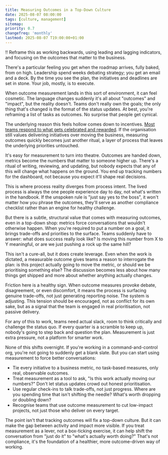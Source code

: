```yaml
---
title: Measuring Outcomes in a Top-Down Culture
date: 2025-08-07 08:00:00
tags: [culture, management]
sitemap:
priority: 0.7
changefreq: 'monthly'
lastmod: 2025-08-07 T19:00:00+01:00
---
```


!! Reframe this as working backwards, using leading and lagging indicators, and focusing on the outcomes that matter to the business.

There's a particular feeling you get when the roadmap arrives, fully baked, from on high. Leadership spend weeks debating strategy; you get an email and a deck. By the time you see the plan, the initiatives and deadlines are set in stone. Your job, mostly, is to execute.

When outcome measurement lands in this sort of environment, it can feel cosmetic. The language changes suddenly it's all about "outcomes" and "impact", but the reality doesn't. Teams don't really own the goals; the only thing that's changed is the format of the status updates. At best, you're reframing a list of tasks as outcomes. No surprise that people get cynical.

The underlying reason this feels hollow comes down to incentives. [Most teams respond to what gets celebrated and rewarded](/culture-follows-incentives). If the organisation still values delivering initiatives over moving the business, measuring outcomes quickly becomes just another ritual, a layer of process that leaves the underlying priorities untouched.

It's easy for measurement to turn into theatre. Outcomes are handed down, metrics become the numbers that matter to someone higher up. There's a ritual of writing, reviewing, and updating, but nobody expects that any of this will change what happens on the ground. You end up tracking numbers for the dashboard, not because you expect it'll shape real decisions.

This is where process reality diverges from process intent. The lived process is always the one people experience day to day, not what's written in the handbook. If the unspoken rule is "just say yes to the boss", it won't matter how you phrase the outcomes, they'll serve as another compliance checklist rather than an engine for healthy challenge.

But there is a subtle, structural value that comes with measuring outcomes, even in a top-down shop: metrics force conversations that wouldn't otherwise happen. When you're required to put a number on a goal, it brings trade-offs and priorities to the surface. Teams suddenly have to answer: what does success really look like? Is moving this number from X to Y meaningful, or are we just pushing a rock up the same hill?

This isn't a cure-all, but it does create leverage. Even when the work is dictated, a measurable outcome gives teams a reason to interrogate the plan: is this project actually going to move the metric, or should we be prioritising something else? The discussion becomes less about how many things get shipped and more about whether anything actually changes.

Friction here is a healthy sign. When outcome measures provoke debate, disagreement, or even discomfort, it means the process is surfacing genuine trade-offs, not just generating reporting noise. The system is adjusting. This tension should be encouraged, not as conflict for its own sake, but as a signal that the team is engaged in real prioritisation, not passive delivery.

For any of this to work, teams need actual slack, room to think critically and challenge the status quo. If every quarter is a scramble to keep up, nobody's going to step back and question the plan. Measurement is just extra pressure, not a platform for smarter work.

None of this shifts overnight. If you're working in a command-and-control org, you're not going to suddenly get a blank slate. But you can start using measurement to force better conversations:

- Tie every initiative to a business metric, no task-based measures, only real, observable outcomes.
- Treat measurement as a tool to ask, "Is this work actually moving our numbers?" Don't let status updates crowd out honest prioritisation.
- Use regular check-ins to talk trade-offs, not just progress. Where are you spending time that isn't shifting the needle? What's worth dropping or doubling down?
- Recognise teams that use outcome measurement to cut low-impact projects, not just those who deliver on every target.

The point isn't that tracking outcomes will fix a top-down culture. But it can make the gap between activity and impact more visible. If you treat measurement as a lever, not a box-ticking exercise, it can help shift the conversation from "just do it" to "what's actually worth doing?" That's not compliance, it's the foundation of a healthier, more outcome-driven way of working.
